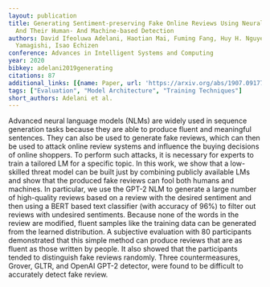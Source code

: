 ```yaml
---
layout: publication
title: Generating Sentiment-preserving Fake Online Reviews Using Neural Language Models
  And Their Human- And Machine-based Detection
authors: David Ifeoluwa Adelani, Haotian Mai, Fuming Fang, Huy H. Nguyen, Junichi
  Yamagishi, Isao Echizen
conference: Advances in Intelligent Systems and Computing
year: 2020
bibkey: adelani2019generating
citations: 87
additional_links: [{name: Paper, url: 'https://arxiv.org/abs/1907.09177'}]
tags: ["Evaluation", "Model Architecture", "Training Techniques"]
short_authors: Adelani et al.
---
```

Advanced neural language models (NLMs) are widely used in sequence generation
tasks because they are able to produce fluent and meaningful sentences. They
can also be used to generate fake reviews, which can then be used to attack
online review systems and influence the buying decisions of online shoppers. To
perform such attacks, it is necessary for experts to train a tailored LM for a
specific topic. In this work, we show that a low-skilled threat model can be
built just by combining publicly available LMs and show that the produced fake
reviews can fool both humans and machines. In particular, we use the GPT-2 NLM
to generate a large number of high-quality reviews based on a review with the
desired sentiment and then using a BERT based text classifier (with accuracy of
96%) to filter out reviews with undesired sentiments. Because none of the words
in the review are modified, fluent samples like the training data can be
generated from the learned distribution. A subjective evaluation with 80
participants demonstrated that this simple method can produce reviews that are
as fluent as those written by people. It also showed that the participants
tended to distinguish fake reviews randomly. Three countermeasures, Grover,
GLTR, and OpenAI GPT-2 detector, were found to be difficult to accurately
detect fake review.